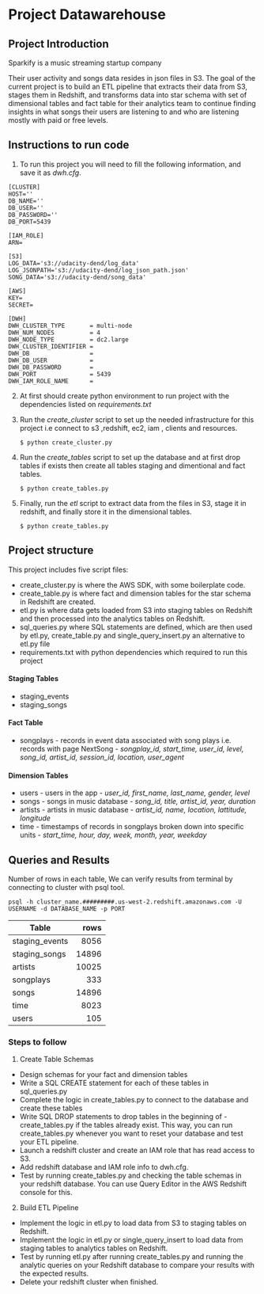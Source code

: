 # Project Datawarehouse

## Project Introduction

Sparkify is a music streaming startup company 

Their user activity and songs data resides in json files in S3. The goal of the current project is to build an ETL pipeline that extracts their data from S3, stages them in Redshift, and transforms data into star schema with  set of dimensional tables and fact table for their analytics team to continue finding insights in what songs their users are listening to and who are listening mostly with paid or free levels.

## Instructions to run code

1. To run this project you will need to fill the following information, and save it as *dwh.cfg*.

```
[CLUSTER]
HOST=''
DB_NAME=''
DB_USER=''
DB_PASSWORD=''
DB_PORT=5439

[IAM_ROLE]
ARN=

[S3]
LOG_DATA='s3://udacity-dend/log_data'
LOG_JSONPATH='s3://udacity-dend/log_json_path.json'
SONG_DATA='s3://udacity-dend/song_data'

[AWS]
KEY=
SECRET=

[DWH]
DWH_CLUSTER_TYPE       = multi-node
DWH_NUM_NODES          = 4
DWH_NODE_TYPE          = dc2.large
DWH_CLUSTER_IDENTIFIER = 
DWH_DB                 = 
DWH_DB_USER            = 
DWH_DB_PASSWORD        = 
DWH_PORT               = 5439
DWH_IAM_ROLE_NAME      = 
```

2. At first should create  python environment to run project with the dependencies listed on *requirements.txt*
3. Run the *create_cluster* script to set up the needed infrastructure for this project i.e connect to s3 ,redshift, ec2, iam , clients and resources.


    `$ python create_cluster.py`
    

4. Run the *create_tables* script to set up the database and at first drop tables if exists then create all tables staging and dimentional and fact tables.

    `$ python create_tables.py`

5. Finally, run the *etl* script to extract data from the files in S3, stage it in redshift, and finally store it in the dimensional tables.

    `$ python create_tables.py`


## Project structure

This project includes five script files:

- create_cluster.py is where the AWS SDK, with some boilerplate code.
- create_table.py is where fact and dimension tables for the star schema in Redshift are created.
- etl.py is where data gets loaded from S3 into staging tables on Redshift and then processed into the analytics tables on Redshift.
- sql_queries.py where SQL statements are defined, which are then used by etl.py, create_table.py and single_query_insert.py an alternative to etl.py file
- requirements.txt with python dependencies which required to run this project


#### Staging Tables
- staging_events
- staging_songs

####  Fact Table
- songplays - records in event data associated with song plays i.e. records with page NextSong - 
*songplay_id, start_time, user_id, level, song_id, artist_id, session_id, location, user_agent*

#### Dimension Tables
- users - users in the app - 
*user_id, first_name, last_name, gender, level*
- songs - songs in music database - 
*song_id, title, artist_id, year, duration*
- artists - artists in music database - 
*artist_id, name, location, lattitude, longitude*
- time - timestamps of records in songplays broken down into specific units - 
*start_time, hour, day, week, month, year, weekday*


## Queries and Results

Number of rows in each table, We can verify results from terminal by connecting to cluster with psql tool.

```
psql -h cluster_name.#########.us-west-2.redshift.amazonaws.com -U USERNAME -d DATABASE_NAME -p PORT
```

| Table            | rows  | 
|---               | --:   | 
| staging_events   | 8056  |  
| staging_songs    | 14896 |  
| artists          | 10025 |  
| songplays        | 333   |  
| songs            | 14896 |  
| time             |  8023 |  
| users            |  105  |  


### Steps to follow

1. Create Table Schemas

- Design schemas for your fact and dimension tables
- Write a SQL CREATE statement for each of these tables in sql_queries.py
- Complete the logic in create_tables.py to connect to the database and create these tables
- Write SQL DROP statements to drop tables in the beginning of - create_tables.py if the tables already exist. This way, you can run create_tables.py whenever you want to reset your database and test your ETL pipeline.
- Launch a redshift cluster and create an IAM role that has read access to S3.
- Add redshift database and IAM role info to dwh.cfg.
- Test by running create_tables.py and checking the table schemas in your redshift database. You can use Query Editor in the AWS Redshift console for this.

2. Build ETL Pipeline

- Implement the logic in etl.py to load data from S3 to staging tables on Redshift.
- Implement the logic in etl.py or single_query_insert to load data from staging tables to analytics tables on Redshift.
- Test by running etl.py after running create_tables.py and running the analytic queries on your Redshift database to compare your results with the expected results.
- Delete your redshift cluster when finished.
